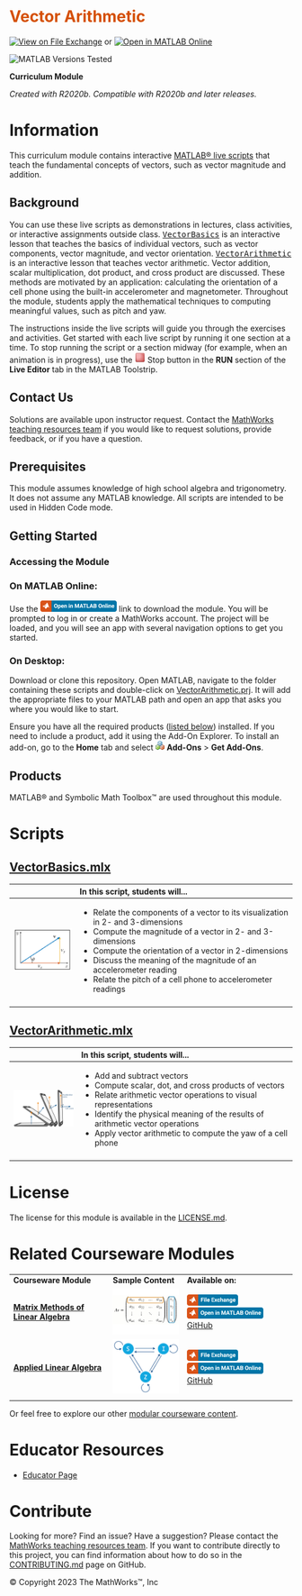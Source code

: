 
<a name="T_DEF03274"></a>
# <span style="color:rgb(213,80,0)">Vector Arithmetic</span>
<a name="H_053613DF"></a>

[![View on File Exchange](https://www.mathworks.com/matlabcentral/images/matlab-file-exchange.svg)](https://www.mathworks.com/matlabcentral/fileexchange/94555-vector-arithmetic) or [![Open in MATLAB Online](https://www.mathworks.com/images/responsive/global/open-in-matlab-online.svg)](https://matlab.mathworks.com/open/github/v1?repo=MathWorks-Teaching-Resources/Vector-Arithmetic&project=VectorArithmetic.prj)

![MATLAB Versions Tested](https://img.shields.io/endpoint?url=https%3A%2F%2Fraw.githubusercontent.com%2FMathWorks-Teaching-Resources%2FVector-Arithmetic%2Frelease%2FImages%2FTestedWith.json)

**Curriculum Module**

_Created with R2020b. Compatible with R2020b and later releases._

# Information

This curriculum module contains interactive [MATLAB® live scripts](https://www.mathworks.com/products/matlab/live-editor.html) that teach the fundamental concepts of vectors, such as vector magnitude and addition.

<a name="H_F00D98E4"></a>
## Background

You can use these live scripts as demonstrations in lectures, class activities, or interactive assignments outside class. [<samp>VectorBasics</samp>](https://matlab.mathworks.com/open/github/v1?repo=MathWorks-Teaching-Resources/Vector-Arithmetic&project=VectorArithmetic.prj&file=VectorBasics.mlx) is an interactive lesson that teaches the basics of individual vectors, such as vector components, vector magnitude, and vector orientation. [<samp>VectorArithmetic</samp>](https://matlab.mathworks.com/open/github/v1?repo=MathWorks-Teaching-Resources/Vector-Arithmetic&project=VectorArithmetic.prj&file=VectorArithmetic.mlx) is an interactive lesson that teaches vector arithmetic. Vector addition, scalar multiplication, dot product, and cross product are discussed. These methods are motivated by an application: calculating the orientation of a cell phone using the built-in accelerometer and magnetometer. Throughout the module, students apply the mathematical techniques to computing meaningful values, such as pitch and yaw.


The instructions inside the live scripts will guide you through the exercises and activities. Get started with each live script by running it one section at a time. To stop running the script or a section midway (for example, when an animation is in progress), use the <img src="Images/EndIcon.png" width="19" alt="EndIcon.png"> Stop button in the **RUN** section of the **Live Editor** tab in the MATLAB Toolstrip.

## Contact Us

Solutions are available upon instructor request. Contact the [MathWorks teaching resources team](mailto:onlineteaching@mathworks.com) if you would like to request solutions, provide feedback, or if you have a question.

<a name="H_30BC7141"></a>
## Prerequisites

This module assumes knowledge of high school algebra and trigonometry. It does not assume any MATLAB knowledge. All scripts are intended to be used in Hidden Code mode. 

<a name="H_330E72C3"></a>
## Getting Started
### Accessing the Module
### **On MATLAB Online:**

Use the  [<img src="Images/OpenInMO.png" width="136" alt="OpenInMO.png">](https://matlab.mathworks.com/open/github/v1?repo=MathWorks-Teaching-Resources/Vector-Arithmetic&project=VectorArithmetic.prj) link to download the module. You will be prompted to log in or create a MathWorks account. The project will be loaded, and you will see an app with several navigation options to get you started.

### **On Desktop:**

Download or clone this repository. Open MATLAB, navigate to the folder containing these scripts and double-click on [VectorArithmetic.prj](https://matlab.mathworks.com/open/github/v1?repo=MathWorks-Teaching-Resources/Vector-Arithmetic&project=VectorArithmetic.prj). It will add the appropriate files to your MATLAB path and open an app that asks you where you would like to start. 


Ensure you have all the required products ([listed below](#H_E850B4FF)) installed. If you need to include a product, add it using the Add-On Explorer. To install an add-on, go to the **Home** tab and select  <img src="Images/AddOnsIcon.png" width="16" alt="AddOnsIcon.png"> **Add-Ons** > **Get Add-Ons**. 

<a name="H_E850B4FF"></a>
## Products

MATLAB® and Symbolic Math Toolbox™ are used throughout this module.

<a name="H_E8C62B23"></a>
# Scripts
## [**VectorBasics.mlx**](https://matlab.mathworks.com/open/github/v1?repo=MathWorks-Teaching-Resources/Vector-Arithmetic&project=VectorArithmetic.prj&file=VectorBasics.mlx) 
|  | **In this script, students will...**  |
| :-- | :-- |
| <img src="Images/image_3.png" width="171" alt="image_3.png"> | <ul><li>  Relate the components of a vector to its visualization in 2- and 3-dimensions  <li>  Compute the magnitude of a vector in 2- and 3-dimensions  <li>  Compute the orientation of a vector in 2-dimensions  <li>  Discuss the meaning of the magnitude of an accelerometer reading  <li>  Relate the pitch of a cell phone to accelerometer readings </ul> |
|||

## [**VectorArithmetic.mlx**](https://matlab.mathworks.com/open/github/v1?repo=MathWorks-Teaching-Resources/Vector-Arithmetic&project=VectorArithmetic.prj&file=VectorArithmetic.mlx) 


|  | **In this script, students will...**  |
| :-- | :-- |
| <img src="Images/image_4.png" width="171" alt="image_4.png"> | <ul><li>  Add and subtract vectors  <li>  Compute scalar, dot, and cross products of vectors  <li>  Relate arithmetic vector operations to visual representations  <li> Identify the physical meaning of the results of arithmetic vector operations  <li>  Apply vector arithmetic to compute the yaw of a cell phone  |
|      |       |

<a name="H_F61733D7"></a>
# License

The license for this module is available in the [LICENSE.md](https://github.com/MathWorks-Teaching-Resources/Vector-Arithmetic/blob/release/LICENSE.md).

# Related Courseware Modules
|      |      |      |
| :-- | :-- | :-- |
| **Courseware Module** | **Sample Content** | **Available on:**  |
| [**Matrix Methods of Linear Algebra**](https://www.mathworks.com/matlabcentral/fileexchange/94730-matrix-methods-of-linear-algebra) | <img src="Images/image_5.png" width="171" alt="image_5.png"> |  [<img src="Images/OpenInFX.png" width="91" alt="OpenInFX.png">](https://www.mathworks.com/matlabcentral/fileexchange/94730-matrix-methods-of-linear-algebra)  [<img src="Images/OpenInMO.png" width="136" alt="OpenInMO.png">](https://matlab.mathworks.com/open/github/v1?repo=MathWorks-Teaching-Resources/Matrix-Methods-of-Linear-Algebra&project=MatrixMethods.prj) [GitHub](https://github.com/MathWorks-Teaching-Resources/Matrix-Methods-of-Linear-Algebra)  |
| [**Applied Linear Algebra**](https://www.mathworks.com/matlabcentral/fileexchange/136364-applied-linear-algebra) | <img src="Images/image_8.png" width="171" alt="image_8.png"> |  [<img src="Images/OpenInFX.png" width="91" alt="OpenInFX.png">](https://www.mathworks.com/matlabcentral/fileexchange/136364-applied-linear-algebra)   [<img src="Images/OpenInMO.png" width="136" alt="OpenInMO.png">](https://matlab.mathworks.com/open/github/v1?repo=MathWorks-Teaching-Resources/Applied-Linear-Algebra&project=AppliedLinAlg.prj) [GitHub](https://github.com/MathWorks-Teaching-Resources/Applied-Linear-Algebra)  |
|      |      |       |


Or feel free to explore our other [modular courseware content](https://www.mathworks.com/matlabcentral/fileexchange/?q=tag%3A%22courseware+module%22&sort=downloads_desc_30d).

# Educator Resources
-  [Educator Page](https://www.mathworks.com/academia/educators.html) 
<a name="H_0FA5DA18"></a>
# Contribute 

Looking for more? Find an issue? Have a suggestion? Please contact the [MathWorks teaching resources team](mailto:%20onlineteaching@mathworks.com). If you want to contribute directly to this project, you can find information about how to do so in the [CONTRIBUTING.md](https://github.com/MathWorks-Teaching-Resources/Vector-Arithmetic/blob/release/CONTRIBUTING.md) page on GitHub.


© Copyright 2023 The MathWorks™, Inc



